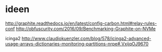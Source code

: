 ideen
=====


http://graphite.readthedocs.io/en/latest/config-carbon.html#relay-rules-conf
http://obfuscurity.com/2016/09/Benchmarking-Graphite-on-NVMe

icinga2
http://www.claudiokuenzler.com/blog/578/icinga2-advanced-usage-arrays-dictionaries-monitoring-partitions-nrpe#.VxijqOJ9670

